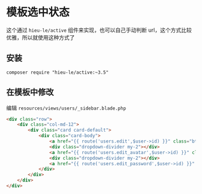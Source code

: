 # 模板选中状态

这个通过 `hieu-le/active` 组件来实现，也可以自己手动判断 url，这个方式比较优雅，所以就使用这种方式了

## 安装

```shell
composer require "hieu-le/active:~3.5"
```

## 在模板中修改

编辑 `resources/views/users/_sidebar.blade.php`

```html
<div class="row">
    <div class="col-md-12">
        <div class="card card-default">
            <div class="card-body">
                <a href="{{ route('users.edit',$user->id) }}" class="btn btn-light btn-block {{ active_class(if_route('users.edit')) }}"><i class="fa fa-list-alt mr-1"></i> 基本信息</a>
                <div class="dropdown-divider my-2"></div>
                <a href="{{ route('users.edit_avatar',$user->id) }}" class="btn btn-light btn-block {{ active_class(if_route('users.edit_avatar')) }}"><i class="fa fa-picture-o mr-1"></i> 修改头像</a>
                <div class="dropdown-divider my-2"></div>
                <a href="{{ route('users.edit_password',$user->id) }}" class="btn btn-light btn-block {{ active_class(if_route('users.edit_password')) }}"><i class="fa fa-lock mr-1"></i> 修改密码</a>
            </div>
        </div>
    </div>
</div>
```
